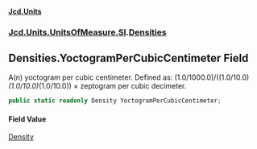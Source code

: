 #### [Jcd.Units](index.md 'index')
### [Jcd.Units.UnitsOfMeasure.SI](Jcd.Units.UnitsOfMeasure.SI.md 'Jcd.Units.UnitsOfMeasure.SI').[Densities](Densities.md 'Jcd.Units.UnitsOfMeasure.SI.Densities')

## Densities.YoctogramPerCubicCentimeter Field

A(n) yoctogram per cubic centimeter. Defined as: (1.0/1000.0)/((1.0/10.0)*(1.0/10.0)*(1.0/10.0)) × zeptogram per cubic decimeter.

```csharp
public static readonly Density YoctogramPerCubicCentimeter;
```

#### Field Value
[Density](Density.md 'Jcd.Units.UnitTypes.Density')